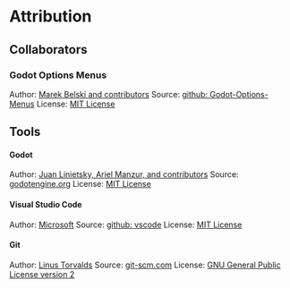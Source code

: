# Attribution
## Collaborators

### Godot Options Menus
Author: [Marek Belski and contributors](https://github.com/Maaack/Godot-Options-Menus/graphs/contributors)
Source: [github: Godot-Options-Menus](https://github.com/Maaack/Godot-Options-Menus)
License: [MIT License](LICENSE.txt)

## Tools
#### Godot
Author: [Juan Linietsky, Ariel Manzur, and contributors](https://godotengine.org/contact)
Source: [godotengine.org](https://godotengine.org/)
License: [MIT License](https://github.com/godotengine/godot/blob/master/LICENSE.txt)

#### Visual Studio Code
Author: [Microsoft](https://opensource.microsoft.com/)
Source: [github: vscode](https://github.com/microsoft/vscode)
License: [MIT License](https://github.com/microsoft/vscode/blob/main/LICENSE.txt)

#### Git
Author: [Linus Torvalds](https://github.com/torvalds)
Source: [git-scm.com](https://git-scm.com/downloads)
License: [GNU General Public License version 2](https://opensource.org/licenses/GPL-2.0)
